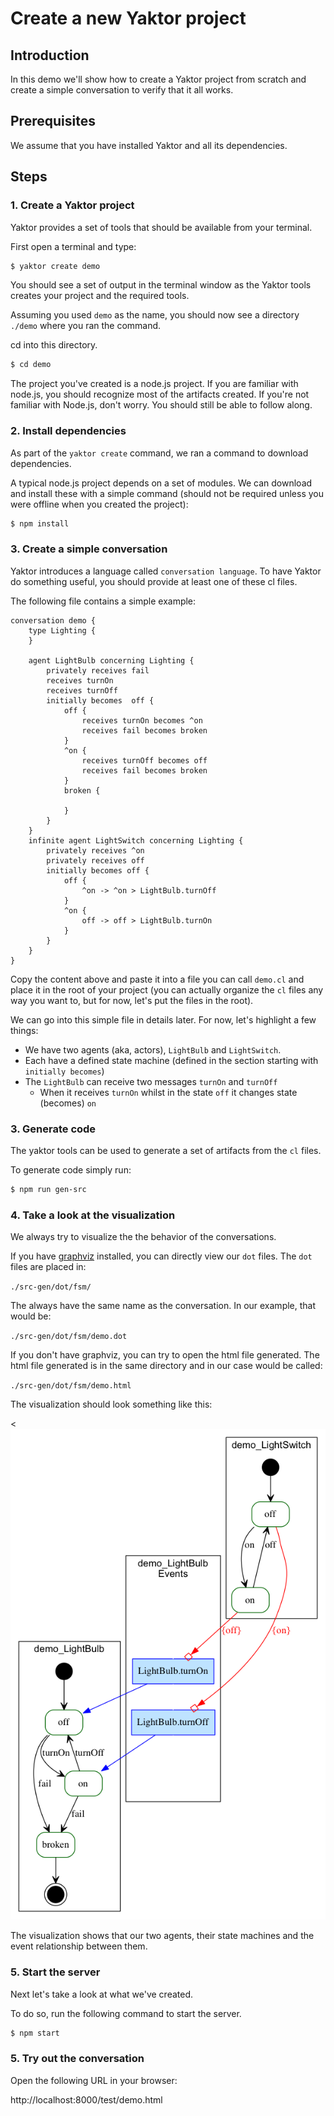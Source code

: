 # Create a new Yaktor project

## Introduction

In this demo we'll show how to create a Yaktor project from scratch and create a simple conversation to verify that it all works.

## Prerequisites

We assume that you have installed Yaktor and all its dependencies.

## Steps

### 1. Create a Yaktor project

Yaktor provides a set of tools that should be available from your terminal.

First open a terminal and type:

```bash
$ yaktor create demo
```

You should see a set of output in the terminal window as the Yaktor tools creates your project and the required tools.

Assuming you used `demo` as the name, you should now see a directory `./demo` where you ran the command.

cd into this directory.

```bash
$ cd demo
```

The project you've created is a node.js project.
If you are familiar with node.js, you should recognize most of the artifacts created.
If you're not familiar with Node.js, don't worry.
You should still be able to follow along.

### 2. Install dependencies

As part of the `yaktor create` command, we ran a command to download dependencies.

A typical node.js project depends on a set of modules.
We can download and install these with a simple command (should not be required unless you were offline when you created the project):

```bash
$ npm install
```

### 3. Create a simple conversation

Yaktor introduces a language called `conversation language`.
To have Yaktor do something useful, you should provide at least one of these cl files.

The following file contains a simple example:

```
conversation demo {
    type Lighting {
    }

    agent LightBulb concerning Lighting {
        privately receives fail
        receives turnOn
        receives turnOff
        initially becomes  off {
            off {
                receives turnOn becomes ^on
                receives fail becomes broken
            }
            ^on {
                receives turnOff becomes off
                receives fail becomes broken
            }
            broken {

            }
        }
    }
    infinite agent LightSwitch concerning Lighting {
        privately receives ^on
        privately receives off
        initially becomes off {
            off {
                ^on -> ^on > LightBulb.turnOff
            }
            ^on {
                off -> off > LightBulb.turnOn
            }
        }
    }
}
```

Copy the content above and paste it into a file you can call `demo.cl` and place it in the root of your project (you can actually organize the `cl` files any way you want to, but for now, let's put the files in the root).

We can go into this simple file in details later.
For now, let's highlight a few things:

- We have two agents (aka, actors), `LightBulb` and `LightSwitch`.
- Each have a defined state machine (defined in the section starting with `initially becomes`)
- The `LightBulb` can receive two messages `turnOn` and `turnOff`
  - When it receives `turnOn` whilst in the state `off` it changes state (becomes) `on`

### 3. Generate code

The yaktor tools can be used to generate a set of artifacts from the `cl` files.

To generate code simply run:

```bash
$ npm run gen-src
```

### 4. Take a look at the visualization

We always try to visualize the the behavior of the conversations.

If you have [graphviz](www.graphviz.org) installed, you can directly view our `dot` files.
The `dot` files are placed in:

  `./src-gen/dot/fsm/`

The always have the same name as the conversation. In our example, that would be:

  `./src-gen/dot/fsm/demo.dot`

If you don't have graphviz, you can try to open the html file generated.
The html file generated is in the same directory and in our case would be called:

  `./src-gen/dot/fsm/demo.html`

The visualization should look something like this:

<<img src="pics/light-bulb-fsm-simple.png"/>

The visualization shows that our two agents, their state machines and the event relationship between them.

### 5. Start the server

Next let's take a look at what we've created.

To do so, run the following command to start the server.

```bash
$ npm start
```

### 5. Try out the conversation

Open the following URL in your browser:

  http://localhost:8000/test/demo.html
